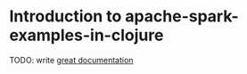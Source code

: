 # Introduction to apache-spark-examples-in-clojure

TODO: write [great documentation](http://jacobian.org/writing/what-to-write/)

